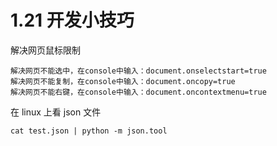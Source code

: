# 1.21 开发小技巧

解决网页鼠标限制

```
解决网页不能选中，在console中输入：document.onselectstart=true
解决网页不能复制，在console中输入：document.oncopy=true
解决网页不能右键，在console中输入：document.oncontextmenu=true
```

在 linux 上看 json 文件

```
cat test.json | python -m json.tool
```


